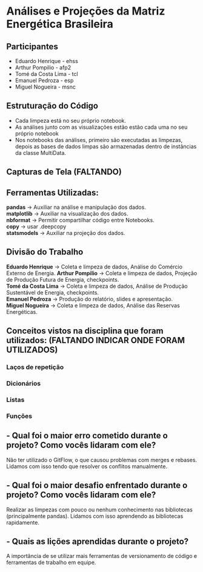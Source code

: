 # Análises e Projeções da Matriz Energética Brasileira

## Participantes
- Eduardo Henrique - ehss  
- Arthur Pompilio - afp2  
- Tomé da Costa Lima - tcl  
- Emanuel Pedroza - esp  
- Miguel Nogueira - msnc  

## Estruturação do Código
- Cada limpeza está no seu próprio notebook.
- As análises junto com as visualizações estão estão cada uma no seu próprio notebook
- Nos notebooks das análises, primeiro são executadas as limpezas, depois as bases de dados limpas são armazenadas dentro de instâncias da classe MultiData.
  
##  Capturas de Tela (FALTANDO)

## Ferramentas Utilizadas:
**pandas** -> Auxiliar na análise e manipulação dos dados.  
**matplotlib** -> Auxiliar na visualização dos dados.  
**nbformat** -> Permitir compartilhar código entre Notebooks.  
**copy** -> usar .deepcopy  
**statsmodels** -> Auxiliar na projeção dos dados.  

## Divisão do Trabalho

**Eduardo Henrique** -> Coleta e limpeza de dados, Análise do Comércio Externo de Energia.
**Arthur Pompilio** -> Coleta e limpeza de dados, Projeção de Produção Futura de Energia, checkpoints.  
**Tomé da Costa Lima** -> Coleta e limpeza de dados, Análise de Produção Sustentável de Energia, checkpoints.  
**Emanuel Pedroza** -> Produção do relatório, slides e apresentação.  
**Miguel Nogueira** -> Coleta e limpeza de dados, Análise das Reservas Energéticas.  

## Conceitos vistos na disciplina que foram utilizados: (FALTANDO INDICAR ONDE FORAM UTILIZADOS)
### Laços de repetição
### Dicionários
### Listas
### Funções

## - Qual foi o maior erro cometido durante o projeto? Como vocês lidaram com ele?
Não ter utilizado o GitFlow, o que causou problemas com merges e rebases. Lidamos com isso tendo que resolver os conflitos manualmente.
## - Qual foi o maior desafio enfrentado durante o projeto? Como vocês lidaram com ele?
Realizar as limpezas com pouco ou nenhum conhecimento nas bibliotecas (principalmente pandas). Lidamos com isso aprendendo as bibliotecas rapidamente.
## - Quais as lições aprendidas durante o projeto?
A importância de se utilizar mais ferramentas de versionamento de código e ferramentas de trabalho em equipe.
